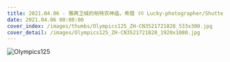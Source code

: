 ```yaml
---
title: 2021.04.06 - 雅典卫城的帕特农神庙，希腊 (© Lucky-photographer/Shutterstock)
date: 2021.04.06 00:00:00
cover_index: /images/thumbs/Olympics125_ZH-CN3521721828_533x300.jpg
cover_detail: /images/Olympics125_ZH-CN3521721828_1920x1080.jpg
---
```


![Olympics125](/images/Olympics125_ZH-CN3521721828_1920x1080.jpg)
